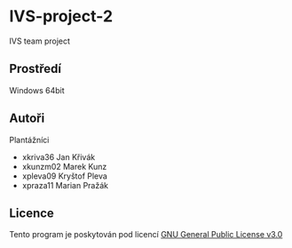 # IVS-project-2
IVS team project

Prostředí
---------

Windows 64bit

Autoři
------

Plantážníci
- xkriva36 Jan Křivák
- xkunzm02 Marek Kunz
- xpleva09 Kryštof Pleva 
- xpraza11 Marian Pražák 

Licence
-------

Tento program je poskytován pod licencí [GNU General Public License v3.0](LICENSE)
